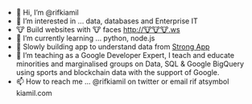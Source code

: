- 👋 Hi, I’m @rifkiamil
- 👀 I’m interested in ... data, databases and Enterprise IT
- 🐮 Build websites with 🐮 faces [http://🐮🐮🐮.ws](http://🐮🐮🐮.ws)
- 🌱 I’m currently learning ... python, node.js
- 💪 Slowly building app to understand data from [Strong App](http://strong.app/)
- 💞️ I’m teaching as a Google Developer Expert, I teach and educate minorities and marginalised groups on Data, SQL & Google BigQuery using sports and blockchain data with the support of Google.
- 📫 How to reach me ... @rifkiamil on twitter or email rif atsymbol kiamil.com

<!---test
rifkiamil/rifkiamil is a ✨ special ✨ repository because its `README.md` (this file) appears on your GitHub profile.
You can click the Preview link to take a look at your changes.
--->
